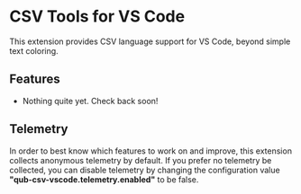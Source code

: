 # CSV Tools for VS Code

This extension provides CSV language support for VS Code, beyond simple text coloring.

## Features

- Nothing quite yet. Check back soon!

## Telemetry

In order to best know which features to work on and improve, this extension collects anonymous telemetry by default. If you prefer no telemetry be collected, you can disable telemetry by changing the configuration value **"qub-csv-vscode.telemetry.enabled"** to be false.